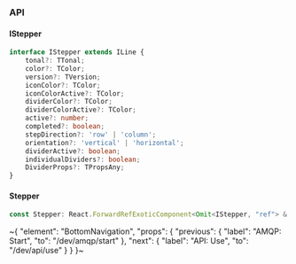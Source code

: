

### API

#### IStepper

```ts
interface IStepper extends ILine {
    tonal?: TTonal;
    color?: TColor;
    version?: TVersion;
    iconColor?: TColor;
    iconColorActive?: TColor;
    dividerColor?: TColor;
    dividerColorActive?: TColor;
    active?: number;
    completed?: boolean;
    stepDirection?: 'row' | 'column';
    orientation?: 'vertical' | 'horizontal';
    dividerActive?: boolean;
    individualDividers?: boolean;
    DividerProps?: TPropsAny;
}
```

#### Stepper

```ts
const Stepper: React.ForwardRefExoticComponent<Omit<IStepper, "ref"> & React.RefAttributes<unknown>>;
```

~{
  "element": "BottomNavigation",
  "props": {
    "previous": {
      "label": "AMQP: Start",
      "to": "/dev/amqp/start"
    },
    "next": {
      "label": "API: Use",
      "to": "/dev/api/use"
    }
  }
}~
